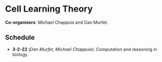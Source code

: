 # Cell Learning Theory

**Co-organisers**: Michael Chappuis and Dan Murfet.

## Schedule

* **3-2-22** (*Dan Murfet, Michael Chappuis*): Computation and reasoning in biology.
